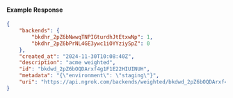 <!-- Code generated for API Clients. DO NOT EDIT. -->

#### Example Response

```json
{
	"backends": {
		"bkdhr_2pZ6bNwwqTNPIGturdhJtEtxwNp": 1,
		"bkdhr_2pZ6bPrNL4GE3ywc1iOYYziySpZ": 0
	},
	"created_at": "2024-11-30T10:08:40Z",
	"description": "acme weighted",
	"id": "bkdwd_2pZ6bOQDArxf4g1F1E22HIUINUH",
	"metadata": "{\"environment\": \"staging\"}",
	"uri": "https://api.ngrok.com/backends/weighted/bkdwd_2pZ6bOQDArxf4g1F1E22HIUINUH"
}
```
